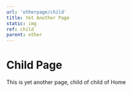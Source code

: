 ```yaml
---
url: 'otherpage/child'
title: Yet Another Page
static: img
ref: child
parent: other
---
```


# Child Page

This is yet another page, child of child of Home
